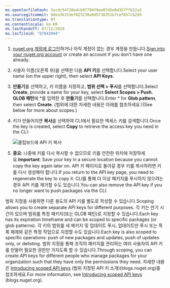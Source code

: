 ```yaml
---
ms.openlocfilehash: 5acdc54726e4cb07794f8ee07d5e0d357ff622a3
ms.sourcegitcommit: 0dea3b153ef823230a9d5f38351b7cef057cb299
ms.translationtype: HT
ms.contentlocale: ko-KR
ms.lasthandoff: 07/12/2019
ms.locfileid: "67842044"
---
```

1. <span data-ttu-id="b1dc3-101">[nuget.org 계정에 로그인](https://www.nuget.org/users/account/LogOn?returnUrl=%2F)하거나 아직 계정이 없는 경우 계정을 만듭니다.</span><span class="sxs-lookup"><span data-stu-id="b1dc3-101">[Sign into your nuget.org account](https://www.nuget.org/users/account/LogOn?returnUrl=%2F) or create an account if you don't have one already.</span></span>

1. <span data-ttu-id="b1dc3-102">사용자 이름(오른쪽 위)을 선택한 다음 **API 키**를 선택합니다.</span><span class="sxs-lookup"><span data-stu-id="b1dc3-102">Select your user name (on the upper right), then select **API Keys**.</span></span>

1. <span data-ttu-id="b1dc3-103">**만들기**를 선택하고, 키 이름을 지정하고, **범위 선택 > 푸시**를 선택합니다.</span><span class="sxs-lookup"><span data-stu-id="b1dc3-103">Select **Create**, provide a name for your key, select **Select Scopes > Push**.</span></span> <span data-ttu-id="b1dc3-104">**GLOB 패턴**에 \*를 입력한 후 **만들기**를 선택합니다.</span><span class="sxs-lookup"><span data-stu-id="b1dc3-104">Enter \* for **Glob pattern**, then select **Create**.</span></span> <span data-ttu-id="b1dc3-105">(범위에 대한 자세한 내용은 아래를 참조하세요.)</span><span class="sxs-lookup"><span data-stu-id="b1dc3-105">(See below for more about scopes.)</span></span>

1. <span data-ttu-id="b1dc3-106">키가 만들어지면 **복사**를 선택하여 CLI에서 필요한 액세스 키를 검색합니다.</span><span class="sxs-lookup"><span data-stu-id="b1dc3-106">Once the key is created, select **Copy** to retrieve the access key you need in the CLI:</span></span>

    ![클립보드에 API 키 복사](../media/QS_Create-02-APIKey.png)

1. <span data-ttu-id="b1dc3-108">**중요**: 나중에 키를 다시 복사할 수 없으므로 키를 안전한 위치에 저장하세요.</span><span class="sxs-lookup"><span data-stu-id="b1dc3-108">**Important**: Save your key in a secure location because you cannot copy the key again later on.</span></span> <span data-ttu-id="b1dc3-109">API 키 페이지로 돌아갈 경우 키를 복사하려면 키를 다시 생성해야 합니다.</span><span class="sxs-lookup"><span data-stu-id="b1dc3-109">If you return to the API key page, you need to regenerate the key to copy it.</span></span> <span data-ttu-id="b1dc3-110">CLI를 통해 더 이상 패키지를 푸시하지 않으려는 경우 API 키를 제거할 수도 있습니다.</span><span class="sxs-lookup"><span data-stu-id="b1dc3-110">You can also remove the API key if you no longer want to push packages via the CLI.</span></span>

<span data-ttu-id="b1dc3-111">범위 지정을 사용하면 다른 용도의 API 키를 별도로 작성할 수 있습니다.</span><span class="sxs-lookup"><span data-stu-id="b1dc3-111">Scoping allows you to create separate API keys for different purposes.</span></span> <span data-ttu-id="b1dc3-112">각 키는 만기 시간이 있으며 범위를 특정 패키지(또는 GLOB 패턴)로 지정할 수 있습니다.</span><span class="sxs-lookup"><span data-stu-id="b1dc3-112">Each key has its expiration timeframe and can be scoped to specific packages (or glob patterns).</span></span> <span data-ttu-id="b1dc3-113">각 키의 범위를 새 패키지 및 업데이트 푸시, 업데이트만 푸시 또는 목록 해제와 같은 특정 작업으로 지정할 수도 있습니다.</span><span class="sxs-lookup"><span data-stu-id="b1dc3-113">Each key is also scoped to specific operations: push of new packages and updates, push of updates only, or delisting.</span></span> <span data-ttu-id="b1dc3-114">범위 지정을 통해 조직의 패키지를 관리하는 여러 사용자의 API 키를 만들어 필요한 권한만 가지도록 할 수 있습니다.</span><span class="sxs-lookup"><span data-stu-id="b1dc3-114">Through scoping, you can create API keys for different people who manage packages for your organization such that they have only the permissions they need.</span></span> <span data-ttu-id="b1dc3-115">자세한 내용은 [Introducing scoped API keys](https://blog.nuget.org/20170202/introducing-scoped-api-keys.html) (범위 지정된 API 키 소개)(blogs.nuget.org)를 참조하세요.</span><span class="sxs-lookup"><span data-stu-id="b1dc3-115">For more information, see [Introducing scoped API keys](https://blog.nuget.org/20170202/introducing-scoped-api-keys.html) (blogs.nuget.org).</span></span>